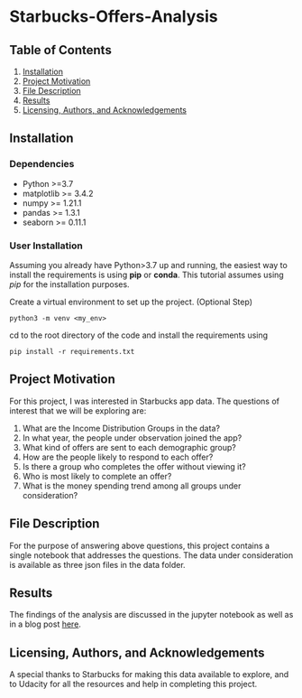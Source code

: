 # Starbucks-Offers-Analysis

## Table of Contents
1. [Installation](#installation)
2. [Project Motivation](#project-motivation)
3. [File Description](#file-description)
4. [Results](#results)
5. [Licensing, Authors, and Acknowledgements](#licensing-authors-and-acknowledgements)

## Installation
### Dependencies
* Python >=3.7
* matplotlib >= 3.4.2
* numpy >= 1.21.1
* pandas >= 1.3.1
* seaborn >= 0.11.1

### User Installation
Assuming you already have Python>3.7 up and running, the easiest way to install 
the requirements is using **pip** or **conda**. This tutorial assumes using _pip_
for the installation purposes.

Create a virtual environment to set up the project. (Optional Step)

``
python3 -m venv <my_env>
``

cd to the root directory of the code and install the requirements using

``
pip install -r requirements.txt
``

## Project Motivation
For this project, I was interested in Starbucks app data. The questions of 
interest that we will be exploring are:
1. What are the Income Distribution Groups in the data?
2. In what year,  the people under observation joined the app?
3. What kind of offers are sent to each demographic group?
4. How are the people likely to respond to each offer?
5. Is there a group who completes the offer without viewing it?
6. Who is most likely to complete an offer?
7. What is the money spending trend among all groups under consideration?

## File Description
For the purpose of answering above questions, this project contains a single notebook
that addresses the questions. The data under consideration is available as 
three json files in the data folder.

## Results
The findings of the analysis are discussed in the jupyter notebook as well as in
a blog post [here](https://medium.com/@RamshahJahangir/analyzing-target-audience-for-starbucks-app-offers-59dedb7e6490).

## Licensing, Authors, and Acknowledgements
A special thanks to Starbucks for making this data available to explore, and to
Udacity for all the resources and help in completing this project.
